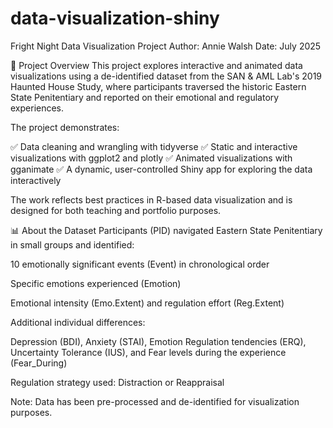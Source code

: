 # data-visualization-shiny

Fright Night Data Visualization Project
Author: Annie Walsh
Date: July 2025

🎃 Project Overview
This project explores interactive and animated data visualizations using a de-identified dataset from the SAN & AML Lab's 2019 Haunted House Study, where participants traversed the historic Eastern State Penitentiary and reported on their emotional and regulatory experiences.

The project demonstrates:

✅ Data cleaning and wrangling with tidyverse
✅ Static and interactive visualizations with ggplot2 and plotly
✅ Animated visualizations with gganimate
✅ A dynamic, user-controlled Shiny app for exploring the data interactively

The work reflects best practices in R-based data visualization and is designed for both teaching and portfolio purposes.

📊 About the Dataset
Participants (PID) navigated Eastern State Penitentiary in small groups and identified:

10 emotionally significant events (Event) in chronological order

Specific emotions experienced (Emotion)

Emotional intensity (Emo.Extent) and regulation effort (Reg.Extent)

Additional individual differences:

Depression (BDI), Anxiety (STAI), Emotion Regulation tendencies (ERQ), Uncertainty Tolerance (IUS), and Fear levels during the experience (Fear_During)

Regulation strategy used: Distraction or Reappraisal

Note: Data has been pre-processed and de-identified for visualization purposes.

